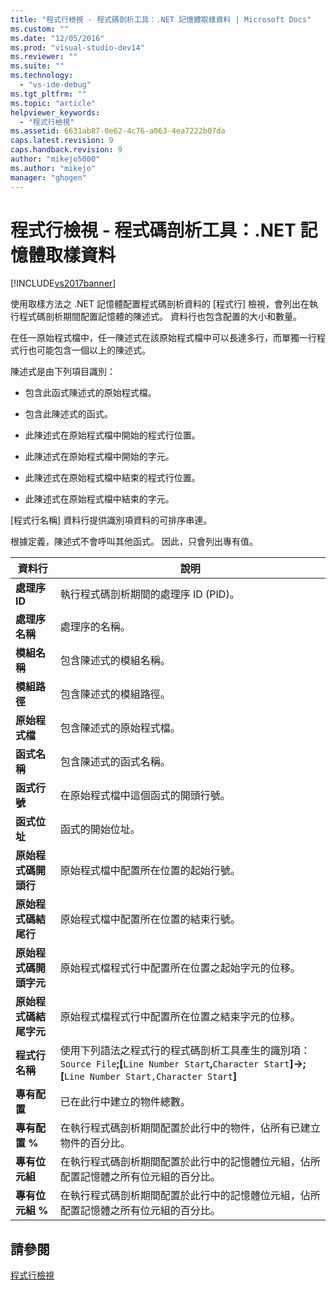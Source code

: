 ```yaml
---
title: "程式行檢視 - 程式碼剖析工具：.NET 記憶體取樣資料 | Microsoft Docs"
ms.custom: ""
ms.date: "12/05/2016"
ms.prod: "visual-studio-dev14"
ms.reviewer: ""
ms.suite: ""
ms.technology: 
  - "vs-ide-debug"
ms.tgt_pltfrm: ""
ms.topic: "article"
helpviewer_keywords: 
  - "程式行檢視"
ms.assetid: 6631ab87-0e62-4c76-a063-4ea7222b07da
caps.latest.revision: 9
caps.handback.revision: 9
author: "mikejo5000"
ms.author: "mikejo"
manager: "ghogen"
---
```

# 程式行檢視 - 程式碼剖析工具：.NET 記憶體取樣資料
[!INCLUDE[vs2017banner](../code-quality/includes/vs2017banner.md)]

使用取樣方法之 .NET 記憶體配置程式碼剖析資料的 \[程式行\] 檢視，會列出在執行程式碼剖析期間配置記憶體的陳述式。  資料行也包含配置的大小和數量。  
  
 在任一原始程式檔中，任一陳述式在該原始程式檔中可以長達多行，而單獨一行程式行也可能包含一個以上的陳述式。  
  
 陳述式是由下列項目識別：  
  
-   包含此函式陳述式的原始程式檔。  
  
-   包含此陳述式的函式。  
  
-   此陳述式在原始程式檔中開始的程式行位置。  
  
-   此陳述式在原始程式檔中開始的字元。  
  
-   此陳述式在原始程式檔中結束的程式行位置。  
  
-   此陳述式在原始程式檔中結束的字元。  
  
 \[程式行名稱\] 資料行提供識別項資料的可排序串連。  
  
 根據定義，陳述式不會呼叫其他函式。  因此，只會列出專有值。  
  
|資料行|說明|  
|---------|--------|  
|**處理序 ID**|執行程式碼剖析期間的處理序 ID \(PID\)。|  
|**處理序名稱**|處理序的名稱。|  
|**模組名稱**|包含陳述式的模組名稱。|  
|**模組路徑**|包含陳述式的模組路徑。|  
|**原始程式檔**|包含陳述式的原始程式檔。|  
|**函式名稱**|包含陳述式的函式名稱。|  
|**函式行號**|在原始程式檔中這個函式的開頭行號。|  
|**函式位址**|函式的開始位址。|  
|**原始程式碼開頭行**|原始程式檔中配置所在位置的起始行號。|  
|**原始程式碼結尾行**|原始程式檔中配置所在位置的結束行號。|  
|**原始程式碼開頭字元**|原始程式檔程式行中配置所在位置之起始字元的位移。|  
|**原始程式碼結尾字元**|原始程式檔程式行中配置所在位置之結束字元的位移。|  
|**程式行名稱**|使用下列語法之程式行的程式碼剖析工具產生的識別項：`Source File`**;\[**`Line Number Start`**,**`Character Start`**\]\-\>;\[**`Line Number Start,Character Start`**\]**|  
|**專有配置**|已在此行中建立的物件總數。|  
|**專有配置 %**|在執行程式碼剖析期間配置於此行中的物件，佔所有已建立物件的百分比。|  
|**專有位元組**|在執行程式碼剖析期間配置於此行中的記憶體位元組，佔所配置記憶體之所有位元組的百分比。|  
|**專有位元組 %**|在執行程式碼剖析期間配置於此行中的記憶體位元組，佔所配置記憶體之所有位元組的百分比。|  
  
## 請參閱  
 [程式行檢視](../profiling/lines-view-sampling-data.md)